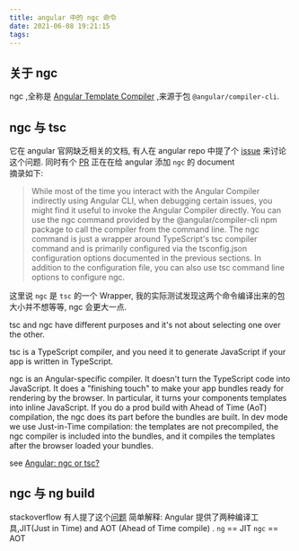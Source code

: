```yaml
---
title: angular 中的 ngc 命令
date: 2021-06-08 19:21:15
tags:
---
```



## 关于 ngc

ngc ,全称是 [Angular Template Compiler](https://stackoverflow.com/a/51893626) ,来源于包 `@angular/compiler-cli`.

## ngc 与 tsc

它在 angular 官网缺乏相关的文档, 有人在 angular repo 中提了个 [issue](https://github.com/angular/angular/issues/29623) 来讨论这个问题.
同时有个 [PR](https://github.com/iRealNirmal/angular/commit/748db836c696ab5ac66e1cefb85192740ec8db32?short_path=0a65f1d#diff-0a65f1d37c6a41d9b8c6e91e484e9e58bb815f22e9b3425432c086c1b904eefa) 正在在给 angular 添加 `ngc` 的 document  
摘录如下:  

> While most of the time you interact with the Angular Compiler indirectly using Angular CLI, when debugging certain issues, you might find it useful to invoke the Angular Compiler directly. You can use the ngc command provided by the @angular/compiler-cli npm package to call the compiler from the command line.
> The ngc command is just a wrapper around TypeScript's tsc compiler command and is primarily configured via the tsconfig.json configuration options documented in the previous sections.
> In addition to the configuration file, you can also use tsc command line options to configure ngc.  

这里说 `ngc` 是 `tsc` 的一个 Wrapper, 我的实际测试发现这两个命令编译出来的包大小并不想等等, ngc 会更大一点.

tsc and ngc have different purposes and it's not about selecting one over the other.

tsc is a TypeScript compiler, and you need it to generate JavaScript if your app is written in TypeScript.

ngc is an Angular-specific compiler. It doesn't turn the TypeScript code into JavaScript. It does a "finishing touch" to make your app bundles ready for rendering by the browser. In particular, it turns your components templates into inline JavaScript. If you do a prod build with Ahead of Time (AoT) compilation, the ngc does its part before the bundles are built. In dev mode we use Just-in-Time compilation: the templates are not precompiled, the ngc compiler is included into the bundles, and it compiles the templates after the browser loaded your bundles.

see [Angular: ngc or tsc?](https://stackoverflow.com/a/50111982)

## ngc 与 ng build

stackoverflow 有人提了这个[问题](https://stackoverflow.com/questions/44642696/whats-the-relationship-and-difference-between-ng-build-and-ngc)
简单解释:
Angular 提供了两种编译工具,JIT(Just in Time) and AOT (Ahead of Time compile) .
`ng` == JIT
`ngc` == AOT
